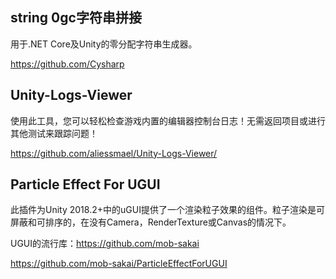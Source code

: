 ## string 0gc字符串拼接

用于.NET Core及Unity的零分配字符串生成器。

https://github.com/Cysharp



## Unity-Logs-Viewer

使用此工具，您可以轻松检查游戏内置的编辑器控制台日志！无需返回项目或进行其他测试来跟踪问题！

https://github.com/aliessmael/Unity-Logs-Viewer/

## Particle Effect For UGUI

此插件为Unity 2018.2+中的uGUI提供了一个渲染粒子效果的组件。粒子渲染是可屏蔽和可排序的，在没有Camera，RenderTexture或Canvas的情况下。

UGUI的流行库：https://github.com/mob-sakai

https://github.com/mob-sakai/ParticleEffectForUGUI